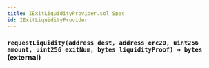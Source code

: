 ```yaml
---
title: IExitLiquidityProvider.sol Spec
id: IExitLiquidityProvider
---
```


### `requestLiquidity(address dest, address erc20, uint256 amount, uint256 exitNum, bytes liquidityProof) → bytes` (external)
